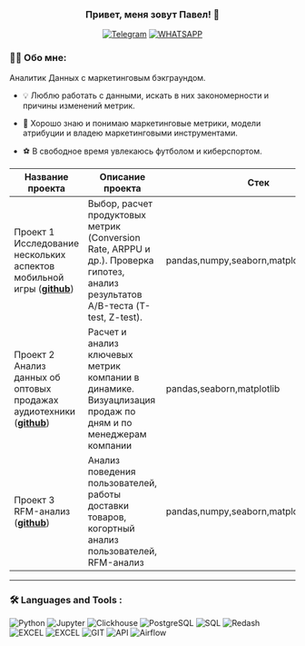 ### <p align="center">Привет, меня зовут Павел! 👋</p>

<div align="center">

  <a href="">[![Telegram](https://img.shields.io/badge/-Telegram-27A7E7?style=for-the-badge&logo=telegram)](https://t.me/pvlsha333)</a>
  <a href="">[![WHATSAPP](https://img.shields.io/badge/-WHATSAPP-28D146?style=for-the-badge&logo=whatsapp&logoColor=FFFFFF)](https://wa.me/79992255628)</a>

</div>

### :man_technologist: Обо мне:
  Аналитик Данных с маркетинговым бэкграундом.
- :bulb: Люблю работать с данными, искать в них закономерности и причины изменений метрик.

- :newspaper: Хорошо знаю и понимаю маркетинговые метрики, модели атрибуции и владею маркетинговыми инструментами.

- :soccer: В свободное время увлекаюсь футболом и киберспортом.


|Название проекта| Описание проекта| Стек|
|----------------|-----------------|-----|
|Проект 1  Исследование нескольких аспектов мобильной игры  (__[github](https://github.com/PashaVeretennikov/project_1)__)|Выбор, расчет продуктовых метрик (Conversion Rate, ARPPU и др.). Проверка гипотез, анализ результатов А/B-теста (T-test, Z-test).|pandas,numpy,seaborn,matplotlib,requests|
|Проект 2 Анализ данных об оптовых продажах аудиотехники  (__[github](https://github.com/PashaVeretennikov/project_2)__)|Расчет и анализ ключевых метрик компании в динамике. Визуацлизация продаж по дням и по менеджерам компании|pandas,seaborn,matplotlib|
|Проект 3 RFM-анализ  (__[github](https://github.com/PashaVeretennikov/project_3)__)|Анализ поведения пользователей, работы доставки товаров, когортный анализ пользователей, RFM-анализ|pandas,numpy,seaborn,matplotlib|



<hr>

###  🛠️ Languages and Tools :  



![Python](https://img.shields.io/badge/-Python-FFF?style=for-the-badge&logo=python)
![Jupyter](https://img.shields.io/badge/-Jupyter_Notebook-FFF?style=for-the-badge&logo=Jupyter)
![Clickhouse](https://img.shields.io/badge/-Clickhouse-FFF?style=for-the-badge&logo=Clickhouse)
![PostgreSQL](https://img.shields.io/badge/-PostgreSQL-FFF?style=for-the-badge&logo=PostgreSQL)
![SQL](https://img.shields.io/badge/-SQL-00A4EF?style=for-the-badge&logo=SQL)
![Redash](https://img.shields.io/badge/-Redash-E44D26?style=for-the-badge&logo=Redash)
![EXCEL](https://img.shields.io/badge/-EXCEL-FF?style=for-the-badge&logo=EXCEL)
![EXCEL](https://img.shields.io/badge/-Google_Sheets-FFF?style=for-the-badge&logo=GoogleSheets)
![GIT](https://img.shields.io/badge/-GIT-FFF?style=for-the-badge&logo=GIT)
![API](https://img.shields.io/badge/-API-FF6600?style=for-the-badge&logo=API)
![Airflow](https://img.shields.io/badge/-Airflow-77DDE7?style=for-the-badge&logo=AIRFLOW)
